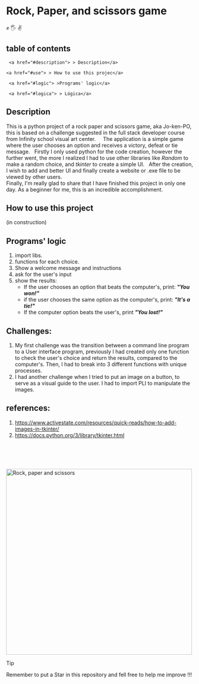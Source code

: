 # Rock, Paper, and scissors game

:fist_raised: :raised_hand_with_fingers_splayed: :v:

## table of contents

<p align="left">

     <a href="#description"> > Description</a>

    <a href="#use"> > How to use this projec</a>

     <a href="#logic"> >Programs' logic</a>

     <a href="#logica"> > Lógica</a>

</p>

<h2 id=description> Description </h2>

This is a python project of a rock paper and scissors game, aka Jo-ken-PO, this is based on a challenge suggested in the full stack developer course from Infinity school visual art center.         
The application is a simple game where the user chooses an option and receives a victory, defeat or tie message.      
Firstly I only used python for the code creation, however the further went, the more I realized I had to use other libraries like *Random* to make a random choice, and *tkinter* to create a simple UI.      
After the creation, I wish to add and better UI and finally create a website or .exe file to be viewed by other users.    
Finally, I'm really glad to share that I have finished this project in only one day. As a beginner for me, this is an incredible accomplishment.    

<h2 id=use > How to use this project </h2>

(in construction) 

<h2 id=logic> Programs' logic </h2>

1. import libs.  
2. functions for each choice.  
3. Show a welcome message and instructions
4. ask for the user's input  
5. show the results:
    - If the user chooses an option that beats the computer's, print: ***"You won!"***  
    - if the user chooses the same option as the computer's, print:  ***"It's a tie!"***   
    - If the computer option beats the user's, print ***"You lost!"*** 

## Challenges:
1. My first challenge was the transition between a command line program to a User interface program, previously I had created only one function to check the user's choice and return the results, compared to the computer's. Then, I had to break into 3 different functions with unique processes.   
2. I had another challenge when I tried to put an image on a button, to serve as a visual guide to the user. I had to import PLI to manipulate the images.

## references:
1. https://www.activestate.com/resources/quick-reads/how-to-add-images-in-tkinter/  
2. https://docs.python.org/3/library/tkinter.html

<br>
<br> 
<br>
<br>        
<img src="https://hips.hearstapps.com/hmg-prod/images/people-playing-paper-rock-scissors-royalty-free-illustration-1583269312.jpg" alt="Rock, paper and scissors" width="500"/>

> [!TIP]
> Remember to put a Star in this repository and fell free to help me improve !!!
